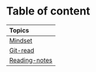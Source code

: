 # Table of content 

| Topics      |
| :---        |
| [Mindset](https://basel-almousa.github.io/reading-notes/)|
| [Git-read](https://basel-almousa.github.io/reading-notes/Git-read)  | 
| [Reading-notes](https://basel-almousa.github.io/reading-notes/Reading-notes)   |
